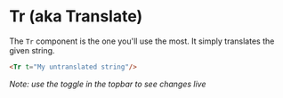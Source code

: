 
<script>
    import { Tr } from 's20n';
</script>

# Tr (aka Translate)

The `Tr` component is the one you'll use the most. It simply translates the given string.

```html
<Tr t="My untranslated string"/>
```

> <Tr t="My untranslated string"/>

*Note: use the toggle in the topbar to see changes live*

<!-- ```properties
./../../../../src/components/Tr.svelte
``` -->
